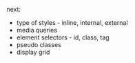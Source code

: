 next:

- type of styles - inline, internal, external
- media queries
- element selectors - id, class, tag
- pseudo classes
- display grid
